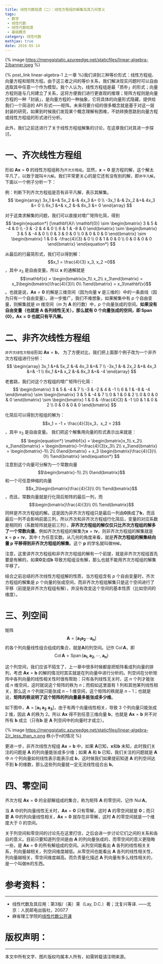 ```yaml
---
title: 线性代数拾遗（二）：线性方程组的解集及其几何意义
tags:
 - 数学
 - 线性代数
 - 线性代数拾遗
 - 基础概念
category: 线性代数
mathjax: true
date: 2016-05-14
---
```


{% image https://mengqistatic.azureedge.net/staticfiles/linear-algebra-2/banner.jpeg %}

{% post_link linear-algebra-1 上一章 %}我们讲到三种等价形式：线性方程组、向量方程和矩阵方程。由于这三者之间的等价关系，我们解决现实问题时可以自由选取其中任意一个作为模型。我个人认为，线性方程组是最「质朴」的形式；向量方程则是与几何建立了关系，这将方便我们进行更直观的推理；矩阵方程则是向量方程的一种「封装」，是向量方程的一种抽象，它将具体的向量形式隐藏，提供给我们一个简洁的 API 形式——矩阵。未来将要介绍的很多概念就是基于对这一层封装的研究，如果到时候我们发现某个概念理解有困难，不妨转换思路到向量方程或线性方程组的形式进行分析。

此外，我们之前还进行了关于线性方程组解集的讨论，在这章我们对其进一步探讨。

<!-- more -->

# 一、齐次线性方程组
形如 $\mathbf{A}\mathbf{x}=\mathbf{0}$ 的线性方程组称为`齐次方程组`。显然，$\mathbf{x}=\mathbf{0}$ 是方程的解，这个解太平凡了，以致于就叫`平凡解`。我们平常更关心的是它还有没有别的解，即`非平凡解`。下面以一个例子分析一下：

例：判断下列齐次方程组是否有非平凡解，表示其解集。
$$
\begin{array}
3x_1 &+& 5x_2 &-& 4x_3 &= 0 \\
-3x_1 &-& 2x_2 &+& 4x_3 &= 0 \\
6x_1 &+& x_2 &-& 8x_3 &= 0
\end{array}
$$

对于这类求解集的问题，我们可以直接对增广矩阵化简，得到
$$
\begin{equation*}
[\mathbf{A}\ \mathbf{0}] \sim
\begin{bmatrix}
3 & 5 & -4 & 0 \\
-3 & -2 & 4 & 0 \\
6 & 1 & -8 & 0
\end{bmatrix}
\sim
\begin{bmatrix}
3 & 5 & -4 & 0 \\
0 & 3 & 0 & 0 \\
0 & 0 & 0 & 0
\end{bmatrix}
\sim
\begin{bmatrix}
1 & 0 & -\frac{4}{3} & 0 \\
0 & 1 & 0 & 0 \\
0 & 0 & 0 & 0
\end{bmatrix}
\end{equation*}
$$

从最后的行最简形式，我们可以得到解：$$x_1 = \frac{4}{3} x_3, x_2 =0$$，其中 $x_3$ 是自由变量。所以 $\mathbf{x}$ 的通解就是 $$\mathbf{x} = \begin{bmatrix}x_1\\ x_2\\ x_3\end{bmatrix} = x_3\begin{bmatrix}\frac{4}{3}\\ 0\\ 1\end{bmatrix} = x_3\mathbf{v}$$。也就是说，$\mathbf{A}\mathbf{x}=\mathbf{0}$ 的解是三维空间（因为向量 $\mathbf{v}$ 是三维的）中的一条直线（因为只有一个自由变量）。进一步推广，我们不难想象，如果解集中有 $p$ 个自由变量，则解集就是 $m$ 维空间（$m$ 为 $\mathbf{A}$ 的行数）中，$p$ 个向量张成的空间。**如果没有自由变量（也就是 $\mathbf{A}$ 各列线性无关），那么就有 0 个向量张成的空间，即 $\operatorname{Span}\{\mathbf{0}\}$，$\mathbf{A}\mathbf{x}=\mathbf{0}$ 也就只有平凡解。**

# 二、非齐次线性方程组
`非齐次线性方程组`形如 $\mathbf{A}\mathbf{x}=\mathbf{b}$，
为了方便对比，我们把上面那个例子改为一个非齐次方程组进行分析：
$$
\begin{array}
3x_1 &+& 5x_2 &-& 4x_3 &=& 7 \\
-3x_1 &-& 2x_2 &+& 4x_3 &=& -1 \\ 
6x_1 &+& x_2 &-& 8x_3 &=& -4 
\end{array}
$$

老套路，我们对这个方程组的增广矩阵行化简：
$$
\begin{bmatrix}
3 & 5 & -4 & 7 \\
-3 & -2 & 4 & -1 \\
6 & 1 & -8 & -4
\end{bmatrix}
\sim
\begin{bmatrix}
3 & 5 & -4 & 7 \\
0 & 1 & 0 & 2 \\
0 & 0 & 0 & 0
\end{bmatrix}
\sim
\begin{bmatrix}
1 & 0 & -\frac{4}{3} & -1 \\0 & 1 & 0 & 2 \\
0 & 0 & 0 & 0
\end{bmatrix}
$$

化简后可以得到方程组的解为：$$x_1 = -1 + \frac{4}{3}x_3，x_2 = 2$$，其中 $x_3$ 是自由变量。
我们把这个解集用向量的形式表示出来就是：
$$
\begin{equation*}
\mathbf{x} = \begin{bmatrix}x_1\\ x_2\\ x_3\end{bmatrix}
= \begin{bmatrix}-1+\frac{4}{3}x_3\\ 2\\ x_3\end{bmatrix}
= \begin{bmatrix}-1\\ 2\\ 0\end{bmatrix} + x_3 \begin{bmatrix}\frac{4}{3}\\ 0\\ 1\end{bmatrix}
\end{equation*}
$$
注意到这个向量可分解为一个常数向量$$\begin{bmatrix}-1\\ 2\\ 0\end{bmatrix}$$和一个可任意伸缩的向量$$x_3\begin{bmatrix}\frac{4}{3}\\ 0\\ 1\end{bmatrix}$$，而且，常数向量就是行化简后矩阵的最后一列，而 $$\begin{bmatrix}\frac{4}{3}\\ 0\\ 1\end{bmatrix}$$ 同样是齐次方程组的解。这是因为非齐次方程组只是最后一列由$\mathbf{0}$换成了$\mathbf{b}$，而且最后一列不会影响前面三列，所以齐次和非齐次方程组行化简后，变量的对应系数是相同的（系数矩阵就是前三列），**非齐次方程组的解仅仅只比齐次方程组的解多了一个常数向量**。例如齐次方程组的解集为$\mathbf{x}=t\mathbf{v}$，则非齐次方程组的解集就是 $\mathbf{x}=\mathbf{p}+t\mathbf{v}$，其中 $t$ 为任意实数。从几何的角度来看，就是**齐次方程组的解集经向量 $\mathbf{p}$ 平移得到非齐次方程组的解集**。这个 $\mathbf{p}$ 的学名就叫做`特解`。

注意，这里讲齐次方程组和非齐次方程组的解有一个前提，就是非齐次方程组首先要是有解的，如果$\mathbf{0}$变成$\mathbf{b}$ 导致方程组没有解，那么也就不能用齐次方程组的解集平移了。

结合之前总结的齐次线性方程组解的性质，当方程组含有 $p$ 个自由变量时，齐次方程组的解集是 $p$ 个向量的张成空间，而非齐次方程组解集只是这个空间进行了平移（前提是非齐次方程组有解），并没有改变这个空间的基本性质（比如空间的维度）。

# 三、列空间
矩阵$$ \mathbf{A} = [\mathbf{a_1} \mathbf{a_2} \cdots \mathbf{a_n}] $$的各个列向量线性组合组成的集合，就是$\mathbf{A}$的列空间。记作 $\operatorname{Col}\mathbf{A}$，即
$$
\begin{equation*}
\operatorname{Col} \mathbf{A} = \operatorname{Span}\{\mathbf{a_1}, \mathbf{a_2}, \cdots, \mathbf{a_n}\}
\end{equation*}
$$

这个列空间，我们应该不陌生了，上一章中很多时候都是把矩阵看成列向量的排列，考虑 $\mathbf{A}\mathbf{x}=\mathbf{b}$ 的解的情况时其实就是在列向量中进行分析的。列空间在分析矩阵中各列向量的线性相关性时很有帮助：只有各列线性无关时，这 $n$ 个列才能张成 $n$ 维空间，这时就说这个矩阵的秩为 $n$；而假如这里面有 1 列和其他某列线性相关，那么这 $n$ 个列就只能张成 $n-1$ 维空间，这个矩阵的秩就是 $n-1$；也就是说，**矩阵的秩说明了这个矩阵的列向量最多能张成多少维**。

如下图中，$\mathbf{A} = [\mathbf{a_1}\ \mathbf{a_2}\ \mathbf{a_3}]$，由于有两个向量线性相关，导致 3 个列向量只能张成 2 维，因此 $\mathbf{A}$ 的秩为 2。所以 $\mathbf{A}\mathbf{x}$ 得不到任意三维向量 $\mathbf{b}$，也就是 $\mathbf{A}\mathbf{x}=\mathbf{b}$ 并不对所有 $\mathbf{b}$ 成立（只有$\mathbf{b}$ 是 $\mathbf{A}$ 列空间中的向量时才成立）。

{% image https://mengqistatic.azureedge.net/staticfiles/linear-algebra-2/r_less_than_n.png 秩小于n的情况 %}

更进一步，非齐次线性方程组 $\mathbf{A}\mathbf{x}=\mathbf{b}$ 中，如果 $\mathbf{A}$已知，$\mathbf{x}$和$\mathbf{b}$ 未知，此时我们关注的问题是 $\mathbf{A}$ 的列向量能张成多少维；如果 $\mathbf{A}$ 和 $\mathbf{b}$ 已知，我们关注的问题就是 $\mathbf{A}$ 中 $n$ 个列向量如何线性表示能表示成 $\mathbf{b}$，这时候我们如果提前知道 $\mathbf{A}$ 的列空间达不到 $\mathbf{b}$ 的维数，那么这些列向量就一定无法线性组合出 $\mathbf{b}$。

# 四、零空间
齐次方程 $\mathbf{A}\mathbf{x}=\mathbf{0}$ 的全部解组成的集合，称为矩阵 $\mathbf{A}$ 的零空间，记作 $\operatorname{Nul} \mathbf{A}$。

当 $\mathbf{A}$ 中的列向量线性无关时，$\mathbf{A}\mathbf{x}=\mathbf{0}$ 只有零解，这时 $\mathbf{A}$ 的零空间就是 $\mathbf{0}$；而只要 $\mathbf{A}$ 中的列向量线性相关，$\mathbf{A}\mathbf{x}=\mathbf{0}$ 就存在非零解，这时 $\mathbf{A}$ 的零空间就是一个维度大于 0 的空间。

关于列空间和零空间的讨论先在这里打住，之后会进一步讨论它们之间的关系和各自的意义。目前只要知道列空间是由 $\mathbf{A}$ 的列向量张成的，而零空间的意义更隐晦一些，是 $\mathbf{A}\mathbf{x}=\mathbf{0}$ 的所有解组成的空间。从列空间能看出 $\mathbf{A}$ 各列的线性相关关系，列向量越相关，列空间维度越低。从零空间也能看出 $\mathbf{A}$ 各列的线性相关性，列向量越相关，零空间维度越高。而负责量化描述 $\mathbf{A}$ 列向量有多么线性相关的，是一个叫做`秩`的东西。

# 参考资料：
---
- 线性代数及其应用：第3版/（美）莱（Lay, D.C.）著；沈复兴等译. ——北京：人民邮电出版社，2007.7
- 麻省理工学院的[线性代数公开课](http://open.163.com/special/opencourse/daishu.html)

# 版权声明：
---
本文中所有文字、图片版权均属本人所有，如需转载请注明来源。

